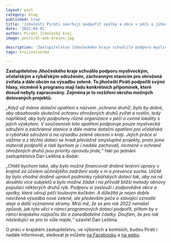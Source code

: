 ```yaml
---
layout: post
category: blog
published: true
title: 'Jihočeští Piráti navrhují podpořit spolky a obce v péči o jihočeskou krajinu, ohrožené druhy i toulavé kočky'
date: '2022-04-01'
author: Piráti Jihočeský kraj
image: posts/dl-web-brezen.jpg

description: 'Zastupitelstvo Jihočeského kraje schválilo podporu mysliveckým, včelařským a rybářským sdružením, záchranným stanicím pro ohrožená zvířata a dále obcím na výsadbu zeleně. To jihočeští Piráti podpořili svými hlasy, nicméně k programu mají řadu konkrétních připomínek, které dosud nebyly zapracovány. Zejména je to rozšíření okruhu možných dotovaných projektů.'
tags: krajinotvorba

---
```

**Zastupitelstvo Jihočeského kraje schválilo podporu mysliveckým, včelařským a rybářským sdružením, záchranným stanicím pro ohrožená zvířata a dále obcím na výsadbu zeleně. To jihočeští Piráti podpořili svými hlasy, nicméně k programu mají řadu konkrétních připomínek, které dosud nebyly zapracovány. Zejména je to rozšíření okruhu možných dotovaných projektů.**

*„Když už máme dotační opatření s názvem ‚ochrana druhů‘, bylo by dobré, aby obsahovalo skutečně ochranu ohrožených druhů zvířat a rostlin, tedy například, aby byly podpořeny různé organizace v péči o cenné lokality s jejich výskytem. V současnosti toto opatření podporuje pouze myslivecká sdružení a záchranné stanice a dále máme dotační opatření pro včelařská a rybářská sdružení a na výsadbu zeleně obcemi v kraji. Jejich práce si vážíme a z těchto dotací se hradí převážně smysluplné projekty, proto jsme materiál podpořili a rádi bychom je i nadále zachovali, nicméně v ochraně ohrožených druhů jsou priority opravdu jinde,“* řekl po jednání zastupitelstva Dan Leština a dodal: 

*„Chtěli bychom také, aby bylo možné financovat drobné terénní úpravy v krajině za účelem účinnějšího zadržení vody v ní a prevence sucha. Určitě by bylo vhodné drobně upravit podmínky rybářských dotací tak, aby na ně dosáhlo více subjektů a bylo možné žádat i na přírodě bližší metody obnovy populací některých druhů ryb. Podporu si zaslouží i zodpovědné obce a spolky, které věnují péči toulavým kočkám. A důležitá je nejen dobře navržená výsadba nové zeleně, ale především péče o stávající vzrostlé aleje a další významné stromy. Mrzí mě, že se pro rok 2022 nenašel způsob, jak tyto věci v rámci programových dotací podpořit, přitom by v rámci krajského rozpočtu šlo o zanedbatelné částky. Doufám, že pro rok následující se pro to vůle najde,“* uzavřel Dan Leština.

O práci v krajském zastupitelstvu, ve výborech a komisích, budou Piráti i nadále informovat, sledovat je můžete [na Facebooku](https://www.facebook.com/pirati.jck) a [na webu](https://jihocesky.pirati.cz/).
